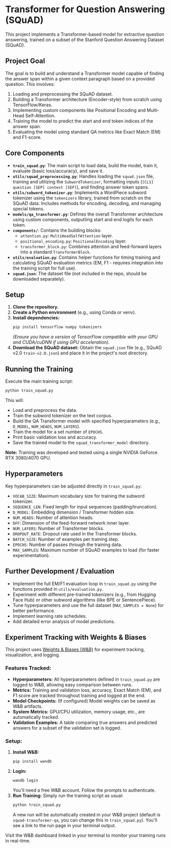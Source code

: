 # Transformer for Question Answering (SQuAD)

This project implements a Transformer-based model for extractive question answering, trained on a subset of the Stanford Question Answering Dataset (SQuAD).

## Project Goal

The goal is to build and understand a Transformer model capable of finding the answer span within a given context paragraph based on a provided question. This involves:

1.  Loading and preprocessing the SQuAD dataset.
2.  Building a Transformer architecture (Encoder-style) from scratch using TensorFlow/Keras.
3.  Implementing custom components like Positional Encoding and Multi-Head Self-Attention.
4.  Training the model to predict the start and end token indices of the answer span.
5.  Evaluating the model using standard QA metrics like Exact Match (EM) and F1-score.

## Core Components

*   **`train_squad.py`**: The main script to load data, build the model, train it, evaluate (basic loss/accuracy), and save it.
*   **`utils/squad_preprocessing.py`**: Handles loading the `squad.json` file, training and utilizing the `SubwordTokenizer`, formatting inputs (`[CLS] question [SEP] context [SEP]`), and finding answer token spans.
*   **`utils/subword_tokenizer.py`**: Implements a WordPiece subword tokenizer using the `tokenizers` library, trained from scratch on the SQuAD data. Includes methods for encoding, decoding, and managing special tokens.
*   **`models/qa_transformer.py`**: Defines the overall Transformer architecture using custom components, outputting start and end logits for each token.
*   **`components/`**: Contains the building blocks:
    *   `attention.py`: `MultiHeadSelfAttention` layer.
    *   `positional_encoding.py`: `PositionalEncoding` layer.
    *   `transformer_block.py`: Combines attention and feed-forward layers into a standard `TransformerBlock`.
*   **`utils/evaluation.py`**: Contains helper functions for timing training and calculating SQuAD evaluation metrics (EM, F1 - requires integration into the training script for full use).
*   **`squad.json`**: The dataset file (not included in the repo, should be downloaded separately).

## Setup

1.  **Clone the repository.**
2.  **Create a Python environment** (e.g., using Conda or venv).
3.  **Install dependencies:**
    ```bash
    pip install tensorflow numpy tokenizers
    ```
    *(Ensure you have a version of TensorFlow compatible with your GPU and CUDA/cuDNN if using GPU acceleration).* 
4.  **Download the SQuAD dataset:** Obtain the `squad.json` file (e.g., SQuAD v2.0 `train-v2.0.json`) and place it in the project's root directory.

## Running the Training

Execute the main training script:

```bash
python train_squad.py
```

This will:
*   Load and preprocess the data.
*   Train the subword tokenizer on the text corpus.
*   Build the QA Transformer model with specified hyperparameters (e.g., `D_MODEL`, `NUM_HEADS`, `NUM_LAYERS`).
*   Train the model for a set number of `EPOCHS`.
*   Print basic validation loss and accuracy.
*   Save the trained model to the `squad_transformer_model` directory.

**Note:** Training was developed and tested using a single NVIDIA GeForce RTX 3080/4070 GPU.

## Hyperparameters

Key hyperparameters can be adjusted directly in `train_squad.py`:

*   `VOCAB_SIZE`: Maximum vocabulary size for training the subword tokenizer.
*   `SEQUENCE_LEN`: Fixed length for input sequences (padding/truncation).
*   `D_MODEL`: Embedding dimension / Transformer hidden size.
*   `NUM_HEADS`: Number of attention heads.
*   `DFF`: Dimension of the feed-forward network inner layer.
*   `NUM_LAYERS`: Number of Transformer blocks.
*   `DROPOUT_RATE`: Dropout rate used in the Transformer blocks.
*   `BATCH_SIZE`: Number of examples per training step.
*   `EPOCHS`: Number of passes through the training data.
*   `MAX_SAMPLES`: Maximum number of SQuAD examples to load (for faster experimentation).

## Further Development / Evaluation

*   Implement the full EM/F1 evaluation loop in `train_squad.py` using the functions provided in `utils/evaluation.py`.
*   Experiment with different pre-trained tokenizers (e.g., from Hugging Face Hub) or other subword algorithms (like BPE or SentencePiece).
*   Tune hyperparameters and use the full dataset (`MAX_SAMPLES = None`) for better performance.
*   Implement learning rate schedules.
*   Add detailed error analysis of model predictions.

## Experiment Tracking with Weights & Biases

This project uses [Weights & Biases (W&B)](https://wandb.ai/) for experiment tracking, visualization, and logging.

### Features Tracked:

*   **Hyperparameters:** All hyperparameters defined in `train_squad.py` are logged to W&B, allowing easy comparison between runs.
*   **Metrics:** Training and validation loss, accuracy, Exact Match (EM), and F1 score are tracked throughout training and logged at the end.
*   **Model Checkpoints:** (If configured) Model weights can be saved as W&B artifacts.
*   **System Metrics:** GPU/CPU utilization, memory usage, etc., are automatically tracked.
*   **Validation Examples:** A table comparing true answers and predicted answers for a subset of the validation set is logged.

### Setup:

1.  **Install W&B:**
    ```bash
    pip install wandb
    ```
2.  **Login:**
    ```bash
    wandb login
    ```
    You'll need a free W&B account. Follow the prompts to authenticate.
3.  **Run Training:**
    Simply run the training script as usual:
    ```bash
    python train_squad.py
    ```
    A new run will be automatically created in your W&B project (default is `squad-transformer-qa`, you can change this in `train_squad.py`). You'll see a link to the run page in your terminal output.

Visit the W&B dashboard linked in your terminal to monitor your training runs in real-time. 